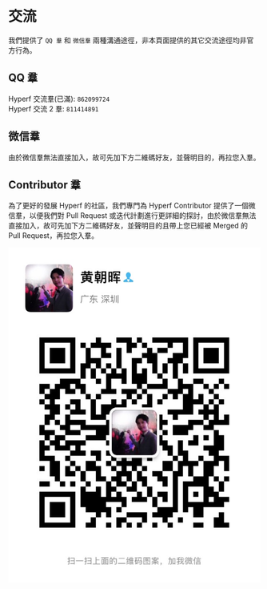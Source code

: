 # 交流

我們提供了 `QQ 羣` 和 `微信羣` 兩種溝通途徑，非本頁面提供的其它交流途徑均非官方行為。

## QQ 羣

Hyperf 交流羣(已滿): `862099724`   
Hyperf 交流 2 羣: `811414891`

## 微信羣

由於微信羣無法直接加入，故可先加下方二維碼好友，並聲明目的，再拉您入羣。

## Contributor 羣

為了更好的發展 Hyperf 的社區，我們專門為 Hyperf Contributor 提供了一個微信羣，以便我們對 Pull Request 或迭代計劃進行更詳細的探討，由於微信羣無法直接加入，故可先加下方二維碼好友，並聲明目的且帶上您已經被 Merged 的 Pull Request，再拉您入羣。

![wechat](./imgs/wechat.jpg ':size=375')
